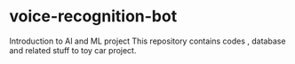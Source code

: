 # voice-recognition-bot
Introduction to AI and ML project
This repository contains codes , database and related stuff to toy car project.
